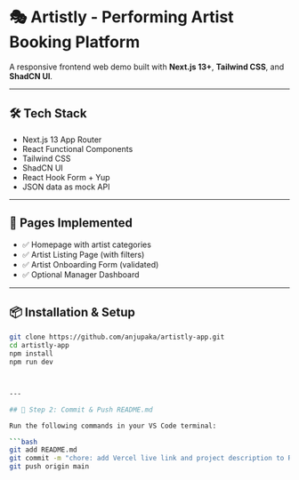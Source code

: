 # 🎭 Artistly - Performing Artist Booking Platform

A responsive frontend web demo built with **Next.js 13+**, **Tailwind CSS**, and **ShadCN UI**.

---


## 🛠 Tech Stack

- Next.js 13 App Router
- React Functional Components
- Tailwind CSS
- ShadCN UI
- React Hook Form + Yup
- JSON data as mock API

---

## 📄 Pages Implemented

- ✅ Homepage with artist categories
- ✅ Artist Listing Page (with filters)
- ✅ Artist Onboarding Form (validated)
- ✅ Optional Manager Dashboard

---

## 📦 Installation & Setup

```bash
git clone https://github.com/anjupaka/artistly-app.git
cd artistly-app
npm install
npm run dev



---

## 💾 Step 2: Commit & Push README.md

Run the following commands in your VS Code terminal:

```bash
git add README.md
git commit -m "chore: add Vercel live link and project description to README"
git push origin main

